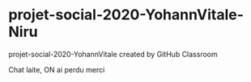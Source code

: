 # projet-social-2020-YohannVitale-Niru
projet-social-2020-YohannVitale created by GitHub Classroom
<br>

Chat laite, ON ai perdu merci
<br>
